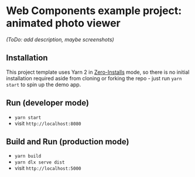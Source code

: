 # Web Components example project: animated photo viewer

_(ToDo: add description, maybe screenshots)_

## Installation

This project template uses Yarn 2 in [Zero-Installs](https://yarnpkg.com/features/zero-installs)
mode, so there is no initial installation required aside from cloning or forking the repo - just run
`yarn start` to spin up the demo app.

## Run (developer mode)

* `yarn start`
* visit `http://localhost:8080`

## Build and Run (production mode)

* `yarn build`
* `yarn dlx serve dist`
* visit `http://localhost:5000`
